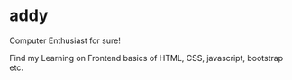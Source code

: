 # addy
Computer Enthusiast for sure!

Find my Learning on Frontend basics of HTML, CSS, javascript, bootstrap etc.

